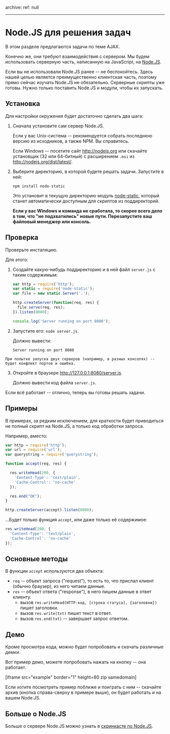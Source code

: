 archive:
  ref: null

---

# Node.JS для решения задач

В этом разделе предлагаются задачи по теме AJAX.

Конечно же, они требуют взаимодействия с сервером. Мы будем использовать серверную часть, написанную на JavaScript, на <a href="http://nodejs.org">Node.JS</a>.

Если вы не использовали Node.JS ранее -- не беспокойтесь. Здесь нашей целью является преимущественно клиентская часть, поэтому прямо сейчас изучать Node.JS не обязательно. Серверные скрипты уже готовы. Нужно только поставить Node.JS и модули, чтобы их запускать.

## Установка

Для настройки окружения будет достаточно сделать два шага:

1. Сначала установите сам сервер Node.JS.

    Если у вас Unix-система -- рекомендуется собрать последнюю версию из исходников, а также NPM. Вы справитесь.

    Если Windows -- посетите сайт <a href="http://nodejs.org">http://nodejs.org</a> или скачайте установщик (32 или 64-битный) с расширением `.msi` из <a href="http://nodejs.org/dist/latest/">http://nodejs.org/dist/latest/</a>.
2. Выберите директорию, в которой будете решать задачи. Запустите в ней:

    ```
    npm install node-static
    ```

    Это установит в текущую директорию модуль [node-static](https://github.com/cloudhead/node-static), который станет автоматически доступным для скриптов из поддиректорий.

    **Если у вас Windows и команда не сработала, то скорее всего дело в том, что "не подхватились" новые пути. Перезапустите ваш файловый менеджер или консоль.**

## Проверка

Проверьте инсталяцию.

Для этого:

1. Создайте какую-нибудь поддиректорию и в ней файл `server.js` с таким содержимым:

    ```js
    var http = require('http');
    var static = require('node-static');
    var file = new static.Server('.');

    http.createServer(function(req, res) {
      file.serve(req, res);
    }).listen(8080);

    console.log('Server running on port 8080');
    ```
2. Запустите его: `node server.js`.

    Должно вывести:

    ```
    Server running on port 8080
    ```

```warn header="Нельзя запустить больше одного сервера одновременно!"
При попытке запуска двух серверов (например, в разных консолях) -- будет конфликт портов и ошибка.
```
3. Откройте в браузере <a href="http://127.0.0.1:8080/server.js">http://127.0.0.1:8080/server.js</a>.

    Должно вывести код файла `server.js`.

Если всё работает -- отлично, теперь вы готовы решать задачи.

## Примеры

В примерах, за редким исключением, для краткости будет приводиться не полный скрипт на Node.JS, а только код обработки запроса.

Например, вместо:

```js
var http = require('http');
var url = require('url');
var querystring = require('querystring');

function accept(req, res) {

  res.writeHead(200, {
    'Content-Type': 'text/plain',
    'Cache-Control': 'no-cache'
  });

  res.end("OK");
}

http.createServer(accept).listen(8080);
```

...Будет только функция `accept`, или даже только её содержимое:

```js
res.writeHead(200, {
  'Content-Type': 'text/plain',
  'Cache-Control': 'no-cache'
});
```

## Основные методы

В функции `accept` используются два объекта:

- `req` -- объект запроса ("request"), то есть то, что прислал клиент (обычно браузер), из него читаем данные.
- `res` -- объект ответа ("response"), в него пишем данные в ответ клиенту.
    - вызов `res.writeHead(HTTP-код, [строка статуса], {заголовки})` пишет заголовки.
    - вызов `res.write(txt)` пишет текст в ответ.
    - вызов `res.end(txt)` -- завершает запрос ответом.

## Демо

Кроме просмотра кода, можно будет попробовать и скачать различные демки.

Вот пример демо, можете попробовать нажать на кнопку -- она работает.

[iframe src="example" border="1" height=80 zip samedomain]

Если хотите посмотреть пример поближе и поиграть с ним -- скачайте архив (кнопка справа-сверху в примере выше), он будет работать и на вашем Node.JS.

## Больше о Node.JS

Больше о сервере Node.JS можно узнать в [скринкасте по Node.JS](/nodejs-screencast).
